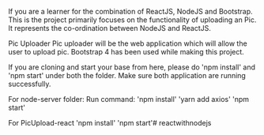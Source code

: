 If you are a learner for the combination of ReactJS, NodeJS and Bootstrap. This is the project primarily focuses on the functionality of uploading an Pic. It represents the co-ordination between NodeJS and ReactJS.

Pic Uploader
Pic uploader will be the web application which will allow the user to upload pic. Bootstrap 4 has been used while making this project.

If you are cloning and start your base from here, please do 'npm install' and 'npm start' under both the folder. Make sure both application are running successfully.

For node-server folder:
Run command:
'npm install'
'yarn add axios'
'npm start'

For PicUpload-react
'npm install'
'npm start'# reactwithnodejs
